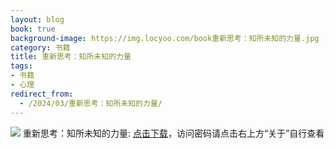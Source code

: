 ```yaml
---
layout: blog
book: true
background-image: https://img.locyoo.com/book重新思考：知所未知的力量.jpg
category: 书籍
title: 重新思考：知所未知的力量
tags:
- 书籍
- 心理
redirect_from:
  - /2024/03/重新思考：知所未知的力量/
---
```

![](https://img.locyoo.com/book重新思考：知所未知的力量.jpg)
重新思考：知所未知的力量: <a name = "ref1" href="https://url18.ctfile.com/f/50983618-1051396882-3c7993?p=3619">点击下载</a>，访问密码请点击右上方“关于”自行查看